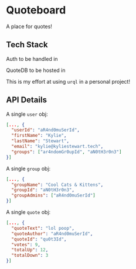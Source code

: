 # Quoteboard

A place for quotes!

## Tech Stack

Auth to be handled in <TBD>

QuoteDB to be hosted in <TBD>

This is my effort at using `urql` in a personal project!

## API Details

A single `user` obj:

```json
[..., {
  "userId": "aR4nd0muSerId",
  "firstName": "Kylie",
  "lastName": "Stewart",
  "email": "kylie@kyliestewart.tech",
  "groups": ["ar4ndomGr0upId", "aN0tH3r0n3"]
}]
```

A single `group` obj:

```json
[..., {
  "groupName": "Cool Cats & Kittens",
  "groupId": "aN0tH3r0n3",
  "groupAdmins": ["aR4nd0muSerId"]
}]
```

A single `quote` obj:

```json
[..., {
  "quoteText": "lol poop",
  "quoteAuthor": "aR4nd0muSerId",
  "quoteId": "qu0t3Id",
  "votes": 9,
  "totalUp": 12,
  "totalDown": 3
}]
```
